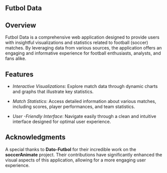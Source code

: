 ## Futbol Data ##

## Overview
Futbol Data is a comprehensive web application designed to provide users with insightful visualizations and statistics related to football (soccer) matches. By leveraging data from various sources, the application offers an engaging and informative experience for football enthusiasts, analysts, and fans alike.

## Features

- *Interactive Visualizations*: Explore match data through dynamic charts and graphs that illustrate key statistics.

- *Match Statistics*: Access detailed information about various matches, including scores, player performances, and team statistics.

- *User -Friendly Interface*: Navigate easily through a clean and intuitive interface designed for optimal user experience.

## Acknowledgments
A special thanks to **Dato-Futbol** for their incredible work on the **soccerAnimate** project. Their contributions have significantly enhanced the visual aspects of this application, allowing for a more engaging user experience.
